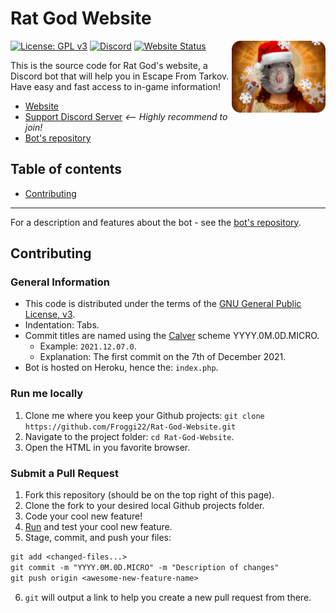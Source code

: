 # Rat God Website

<img align="right" src="Images/RG_Christmas.png" alt="Rat God" width="150" />

[![License: GPL v3](https://badgen.net/badge/License/GPL%20v3/blue)](LICENSE)
[![Discord](https://badgen.net/discord/online-members/kg7VfRQ9Xw?icon=discord&label)](https://discord.com/invite/kg7VfRQ9Xw)
[![Website Status](https://img.shields.io/website?url=https://rat-god-website.herokuapp.com/)](https://rat-god-website.herokuapp.com/)

This is the source code for Rat God's website, a Discord bot that will help you in Escape From Tarkov. Have easy and fast access to in-game information!

- [Website](https://rat-god-website.herokuapp.com/)
- [Support Discord Server](https://discord.com/invite/kg7VfRQ9Xw) *<-- Highly recommend to join!*
- [Bot's repository](https://github.com/Froggi22/Rat-God)

## Table of contents

- [Contributing](#contributing)

- - -

For a description and features about the bot - see the [bot's repository](https://github.com/Froggi22/Rat-God).

## Contributing

### General Information

- This code is distributed under the terms of the [GNU General Public License, v3](LICENSE).
- Indentation: Tabs.
- Commit titles are named using the [Calver](https://calver.org/) scheme YYYY.0M.0D.MICRO.
  - Example: `2021.12.07.0`.
  - Explanation: The first commit on the 7th of December 2021.
- Bot is hosted on Heroku, hence the: `index.php`.

### Run me locally

1. Clone me where you keep your Github projects: `git clone https://github.com/Froggi22/Rat-God-Website.git`
2. Navigate to the project folder: `cd Rat-God-Website`.
3. Open the HTML in you favorite browser.

### Submit a Pull Request

1. Fork this repository (should be on the top right of this page).
2. Clone the fork to your desired local Github projects folder.
3. Code your cool new feature!
4. [Run](#run-me-locally) and test your cool new feature.
5. Stage, commit, and push your files:

```txt
git add <changed-files...>
git commit -m "YYYY.0M.0D.MICRO" -m "Description of changes"
git push origin <awesome-new-feature-name>
```

6. `git` will output a link to help you create a new pull request from there.
